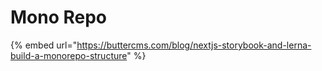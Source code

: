 # Mono Repo



{% embed url="https://buttercms.com/blog/nextjs-storybook-and-lerna-build-a-monorepo-structure" %}



